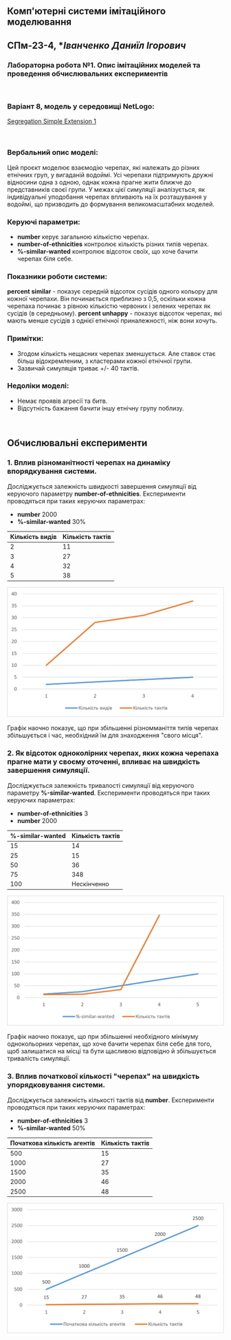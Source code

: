 ## Комп'ютерні системи імітаційного моделювання
## СПм-23-4, **Іванченко Даниїл Ігорович*
### Лабораторна робота №**1**. Опис імітаційних моделей та проведення обчислювальних експериментів

<br>

### Варіант 8, модель у середовищі NetLogo:
[Segregation Simple Extension 1](http://www.netlogoweb.org/launch#http://www.netlogoweb.org/assets/modelslib/IABM%20Textbook/chapter%203/Segregation%20Extensions/Segregation%20Simple%20Extension%201.nlogo)

<br>

### Вербальний опис моделі:
Цей проєкт моделює взаємодію черепах, які належать до різних етнічних груп, у вигаданій водоймі. Усі черепахи підтримують дружні відносини одна з одною, однак кожна прагне жити ближче до представників своєї групи. У межах цієї симуляції аналізується, як індивідуальні уподобання черепах впливають на їх розташування у водоймі, що призводить до формування великомасштабних моделей.

### Керуючі параметри:
- **number** керує загальною кількістю черепах.
- **number-of-ethnicities** контролює кількість різних типів черепах.
- **%-similar-wanted** контролює відсоток своїх, що хоче бачити черепах біля себе.

### Показники роботи системи:
**percent similar** - показує середній відсоток сусідів одного кольору для кожної черепахи. Він починається приблизно з 0,5, оскільки кожна черепаха починає з рівною кількістю червоних і зелених черепах як сусідів (в середньому).
**percent unhappy** - показує відсоток черепах, які мають менше сусідів з однієї етнічної приналежності, ніж вони хочуть.

### Примітки:
- Згодом кількість нещасних черепах зменшується. Але ставок стає більш відокремленим, з кластерами кожної етнічної групи.
- Зазвичай симуляція триває +/- 40 тактів.

### Недоліки моделі:
- Немає проявів агресії та битв.
- Відсутність бажання бачити іншу етнічну групу поблизу.

<br>

## Обчислювальні експерименти
### 1. Вплив різноманітності черепах на динаміку впорядкування системи.
Досліджується залежність швидкості завершення симуляції від керуючого параметру **number-of-ethnicities**.
Експерименти проводяться при таких керуючих параметрах:
- **number** 2000
- **%-similar-wanted** 30%

<table>
<thead>
<tr><th>Кількість видів</th><th>Кількість тактів</th></tr>
</thead>
<tbody>
<tr><td>2</td><td>11</td></tr>
<tr><td>3</td><td>27</td></tr>
<tr><td>4</td><td>32</td></tr>
<tr><td>5</td><td>38</td></tr>
</tbody>
</table>

![Залежність тактів від різноманітності](1.png)

Графік наочно показує, що при збільшенні різномманіття типів черепах збільшується і час, необхідний їм для знаходження "свого місця".

### 2. Як відсоток одноколірних черепах, яких кожна черепаха прагне мати у своєму оточенні, впливає на швидкість завершення симуляції.
Досліджується залежність тривалості симуляції від керуючого параметру **%-similar-wanted**.
Експерименти проводяться при таких керуючих параметрах:
- **number-of-ethnicities** 3
- **number** 2000

<table>
<thead>
<tr><th>%-similar-wanted</th><th>Кількість тактів</th></tr>
</thead>
<tbody>
<tr><td>15</td><td>14</td></tr>
<tr><td>25</td><td>15</td></tr>
<tr><td>50</td><td>36</td></tr>
<tr><td>75</td><td>348</td></tr>
<tr><td>100</td><td>Нескінченно</td></tr>
</tbody>
</table>

![Залежність тактів від проценту](2.png)

Графік наочно показує, що при збільшенні необхідного мінімуму однокольорних черепах, що хоче бачити черепах біля себе для того, щоб залишатися на місці та бути щасливою відповідно й збільшується тривалість симуляції.

### 3. Вплив початкової кількості "черепах" на швидкість упорядковування системи.
Досліджується залежність кількості тактів від **number**.
Експерименти проводяться при таких керуючих параметрах:
- **number-of-ethnicities** 3
- **%-similar-wanted** 50%

<table>
<thead>
<tr><th>Початкова кількість агентів</th><th>Кількість тактів</th></tr>
</thead>
<tbody>
<tr><td>500</td><td>15</td></tr>
<tr><td>1000</td><td>27</td></tr>
<tr><td>1500</td><td>35</td></tr>
<tr><td>2000</td><td>46</td></tr>
<tr><td>2500</td><td>48</td></tr>
</tbody>
</table>

![Залежність тактів від кількості агентів](3.png)

